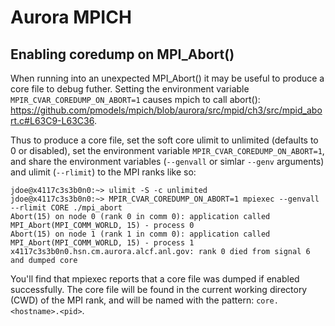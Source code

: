 # Aurora MPICH

## Enabling coredump on MPI_Abort()

When running into an unexpected MPI_Abort() it may be useful to produce a core file to debug futher. Setting the environment variable `MPIR_CVAR_COREDUMP_ON_ABORT=1` causes mpich to call abort(): https://github.com/pmodels/mpich/blob/aurora/src/mpid/ch3/src/mpid_abort.c#L63C9-L63C36.

Thus to produce a core file, set the soft core ulimit to unlimited (defaults to 0 or disabled), set the environment variable `MPIR_CVAR_COREDUMP_ON_ABORT=1`, and share the environment variables (`--genvall` or simlar `--genv` arguments) and ulimit (`--rlimit`) to the MPI ranks like so:

```
jdoe@x4117c3s3b0n0:~> ulimit -S -c unlimited
jdoe@x4117c3s3b0n0:~> MPIR_CVAR_COREDUMP_ON_ABORT=1 mpiexec --genvall --rlimit CORE ./mpi_abort
Abort(15) on node 0 (rank 0 in comm 0): application called MPI_Abort(MPI_COMM_WORLD, 15) - process 0
Abort(15) on node 1 (rank 1 in comm 0): application called MPI_Abort(MPI_COMM_WORLD, 15) - process 1
x4117c3s3b0n0.hsn.cm.aurora.alcf.anl.gov: rank 0 died from signal 6 and dumped core
```

You'll find that mpiexec reports that a core file was dumped if enabled successfully. The core file will be found in the current working directory (CWD) of the MPI rank, and will be named with the pattern: `core.<hostname>.<pid>`.
